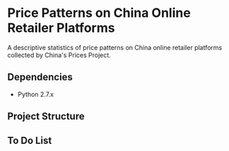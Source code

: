 # Price Patterns on China Online Retailer Platforms


A descriptive statistics of price patterns on China online retailer platforms collected by China's Prices Project.


## Dependencies

- Python 2.7.x


## Project Structure





## To Do List